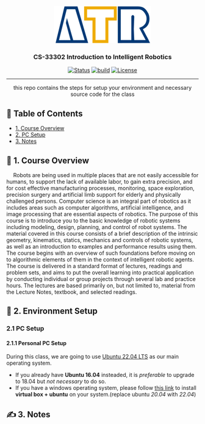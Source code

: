 <p align="center">
  <a href="" rel="noopener">
 <img src="resources/images/ATR-logo.gif" alt="ATR"></a>
</p>

<h3 align="center">CS-33302 Introduction to Intelligent Robotics</h3>

<div align="center">

  [![Status](https://img.shields.io/badge/status-active-success.svg)]() 
  [![build](https://img.shields.io/badge/build-humble-green)]()
  [![License](https://img.shields.io/badge/license-MIT-blue.svg)](/LICENSE)

</div>

---

<p align="center"> this repo contains the steps for setup your environment and necessary source code for the class
</p>


## 📝 Table of Contents
+ [1. Course Overview](#overview)
+ [2. PC Setup](#pc_setup)
+ [3. Notes](#notes)


## 🏁 1. Course Overview <a name = "overview"></a>
&emsp; Robots are being used in multiple places that are not easily accessible for humans, to support the lack of available labor, to gain extra precision, and for cost effective manufacturing processes, monitoring, space exploration, precision surgery and artificial limb support for elderly and physically challenged persons. Computer science is an integral part of robotics as it includes areas such as computer algorithms, artificial intelligence, and image processing that are essential aspects of robotics. The purpose of this course is to introduce you to the basic knowledge of robotic systems including modeling, design, planning, and control of robot systems. The material covered in this course consists of a brief description of the intrinsic geometry, kinematics, statics, mechanics and controls of robotic systems, as well as an introduction to examples and performance results using them. The course begins with an overview of such foundations before moving on to algorithmic elements of them in the context of intelligent robotic agents.
The course is delivered in a standard format of lectures, readings and problem sets, and aims to put the overall learning into practical application by conducting individual or group projects through several lab and practice hours.
The lectures are based primarily on, but not limited to, material from the Lecture Notes, textbook, and selected readings.



## 💾 2. Environment Setup <a name = "pc_setup"></a>
### 2.1 PC Setup
#### 2.1.1 Personal PC Setup
During this class, we are going to use [Ubuntu 22.04 LTS](https://ubuntu.com/download/desktop) as our main operating system. 

- If you already have **Ubuntu 16.04** insteaded, it is *preferable* to upgrade to 18.04 but *not necessary* to do so. 
- If you have a windows operating system, please follow [this link](https://www.youtube.com/watch?v=rJ9ysibH768) to install **virtual box + ubuntu** on your system.(replace ubuntu *20.04* with *22.04*)

## ✍️ 3. Notes <a name = "notes"></a>

